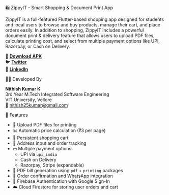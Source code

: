  🛍️ ZippyIT - Smart Shopping & Document Print App

ZippyIT is a full-featured Flutter-based shopping app designed for students and local users to browse and buy products, manage their cart, and place orders easily. In addition to shopping, ZippyIT includes a powerful document print & delivery feature that allows users to upload PDF files, calculate printing cost, and select from multiple payment options like UPI, Razorpay, or Cash on Delivery.

📱 [**Download APK**](https://drive.google.com/file/d/1M6yZWQcS1S5vEEWZYAq8oOe2Mv5qZeCe/view?usp=sharing)  
🐦 [**Twitter**](https://x.com/Nithish37951963)  
🔗 [**LinkedIn**](https://www.linkedin.com/in/nithish-kumar-9b29b3287/)



 🧑‍💻 Developed By

**Nithish Kumar K**  
3rd Year M.Tech Integrated Software Engineering  
VIT University, Vellore  
📧 nithish25kumar@gmail.com  

 🚀 Features

- 📄 Upload PDF files for printing
- 📊 Automatic price calculation (₹3 per page)
- 🛒 Persistent shopping cart
- 📍 Address input and order tracking
- 💵 Multiple payment options:
  - UPI via `upi_india`
  - Cash on Delivery
  - Razorpay, Stripe (expandable)
- 📑 PDF bill generation using `pdf` + `printing` packages
- 🔔 Order confirmation and WhatsApp integration
- 🔐 Firebase Authentication with Google Sign-In
- ☁️ Cloud Firestore for storing user orders and cart
